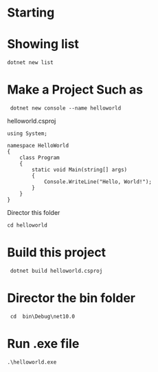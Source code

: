 # Starting

# Showing list
```
dotnet new list
```
# Make a Project Such as
```
 dotnet new console --name helloworld
```
helloworld.csproj
```
using System;

namespace HelloWorld
{
    class Program
    {
        static void Main(string[] args)
        {
            Console.WriteLine("Hello, World!");
        }
    }
}
```
Director this folder
```
cd helloworld
```
# Build this project
```
 dotnet build helloworld.csproj
```
# Director the bin folder
```
 cd  bin\Debug\net10.0
```
# Run .exe file
```
.\helloworld.exe
```
